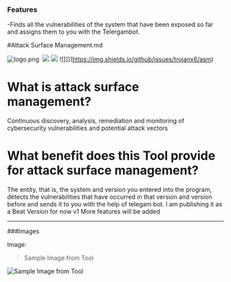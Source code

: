 ### Features

-Finds all the vulnerabilities of the system that have been exposed so far and assigns them to you with the Telergambot.


#Attack Surface Management.md

![logo.png](https://i.hizliresim.com/e37qsph.jpg "logo.png")
![]()
![](https://img.shields.io/github/stars/trojanx6/asm) ![](https://img.shields.io/github/forks/trojanx6/asm) ![]]](https://img.shields.io/github/issues/trojanx6/asm) 



# What is attack surface management?

Continuous discovery, analysis, remediation and monitoring of cybersecurity vulnerabilities and potential attack vectors




# What benefit does this Tool provide for attack surface management?

The entity, that is, the system and version you entered into the program, detects the vulnerabilities that have occurred in that version and version before and sends it to you with the help of telegam bot. I am publishing it as a Beat Version for now v1 More features will be added

                
----


###Images

Image:

> Sample Image from Tool

![Sample Image from Tool](https://i.hizliresim.com/2dl1k11.jpg "Sample Image from Tool")
